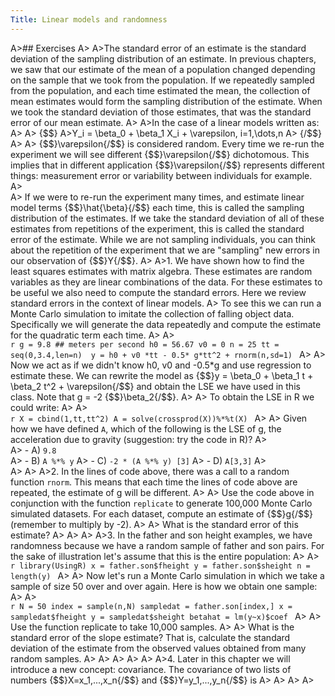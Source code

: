 ```yaml
---
Title: Linear models and randomness
---
```



A>## Exercises
A>
A>The standard error of an estimate is the standard deviation of the sampling distribution of an estimate. In previous chapters, we saw that our estimate of the mean of a population changed depending on the sample that we took from the population. If we repeatedly sampled from the population, and each time estimated the mean, the collection of mean estimates would form the sampling distribution of the estimate. When we took the standard deviation of those estimates, that was the standard error of our mean estimate.
A>
A>In the case of a linear models written as:
A>
A>    {$$}
A>Y_i = \beta_0 + \beta_1 X_i + \varepsilon, i=1,\dots,n
A>    {/$$}
A>
A>    {$$}\varepsilon{/$$} is considered random. Every time we re-run the experiment we will see different {$$}\varepsilon{/$$} dichotomous. This implies that in different application {$$}\varepsilon{/$$} represents different things: measurement error or variability between individuals for example.
A>    
A>    If we were to re-run the experiment many times, and estimate linear model terms {$$}\hat{\beta}{/$$} each time, this is called the sampling distribution of the estimates. If we take the standard deviation of all of these estimates from repetitions of the experiment, this is called the standard error of the estimate. While we are not sampling individuals, you can think about the repetition of the experiment that we are "sampling" new errors in our observation of {$$}Y{/$$}.
A>
A>1. We have shown how to find the least squares estimates with matrix algebra. These estimates are random variables as they are linear combinations of the data. For these estimates to be useful we also need to compute the standard errors. Here we review standard errors in the context of linear models.
A>    To see this we can run a Monte Carlo simulation to imitate the collection of falling object data. Specifically we will generate the data repeatedly and compute the estimate for the quadratic term each time.
A>
A>    
    ```r
    g = 9.8 ## meters per second
    h0 = 56.67
    v0 = 0
    n = 25
    tt = seq(0,3.4,len=n) 
    y = h0 + v0 *tt - 0.5* g*tt^2 + rnorm(n,sd=1)
    ```
A>
A>    Now we act as if we didn't know h0, v0 and -0.5*g and use regression to estimate these. We can rewrite the model as {$$}y = \beta_0 + \beta_1 t + \beta_2 t^2 + \varepsilon{/$$} and obtain the LSE we have used in this class. Note that g = -2 {$$}\beta_2{/$$}.
A>
A>    To obtain the LSE in R we could write:
A>
A>    
    ```r
    X = cbind(1,tt,tt^2)
    A = solve(crossprod(X))%*%t(X)
    ```
A>
A>    Given how we have defined `A`, which of the following is the LSE of g, the acceleration due to gravity (suggestion: try the code in R)?
A>    
A>    - A) `9.8`  
A>    - B) `A %*% y`
A>    - C) `-2 * (A %*% y) [3]`
A>    - D) `A[3,3]`
A>    
A>
A>
A>2. In the lines of code above, there was a call to a random function `rnorm`. This means that each time the lines of code above are repeated, the estimate of g will be different.
A>
A>    Use the code above in conjunction with the function `replicate` to generate 100,000 Monte Carlo simulated datasets. For each dataset, compute an estimate of {$$}g{/$$} (remember to multiply by -2).
A>
A>    What is the standard error of this estimate?
A>
A>
A>
A>3. In the father and son height examples, we have randomness because we have a random sample of father and son pairs. For the sake of illustration let's assume that this is the entire population:
A>
A>    
    ```r
    library(UsingR)
    x = father.son$fheight
    y = father.son$sheight
    n = length(y)
    ```
A>
A>    Now let's run a Monte Carlo simulation in which we take a sample of size 50 over and over again. Here is how we obtain one sample:
A>
A>    
    ```r
    N = 50
    index = sample(n,N)
    sampledat = father.son[index,]
    x = sampledat$fheight
    y = sampledat$sheight
    betahat = lm(y~x)$coef
    ```
A>
A>    Use the function replicate to take 10,000 samples.
A>
A>    What is the standard error of the slope estimate? That is, calculate the standard deviation of the estimate from the observed values obtained from many random samples.
A>
A>
A>
A>
A>
A>4. Later in this chapter we will introduce a new concept: covariance. The covariance of two lists of numbers {$$}X=x_1,...,x_n{/$$} and {$$}Y=y_1,...,y_n{/$$} is 
A>
A>
A>
A>
